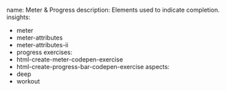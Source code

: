 name: Meter & Progress
description: Elements used to indicate completion.
insights:
  - meter
  - meter-attributes
  - meter-attributes-ii
  - progress
exercises:
  - html-create-meter-codepen-exercise
  - html-create-progress-bar-codepen-exercise
aspects:
  - deep
  - workout
